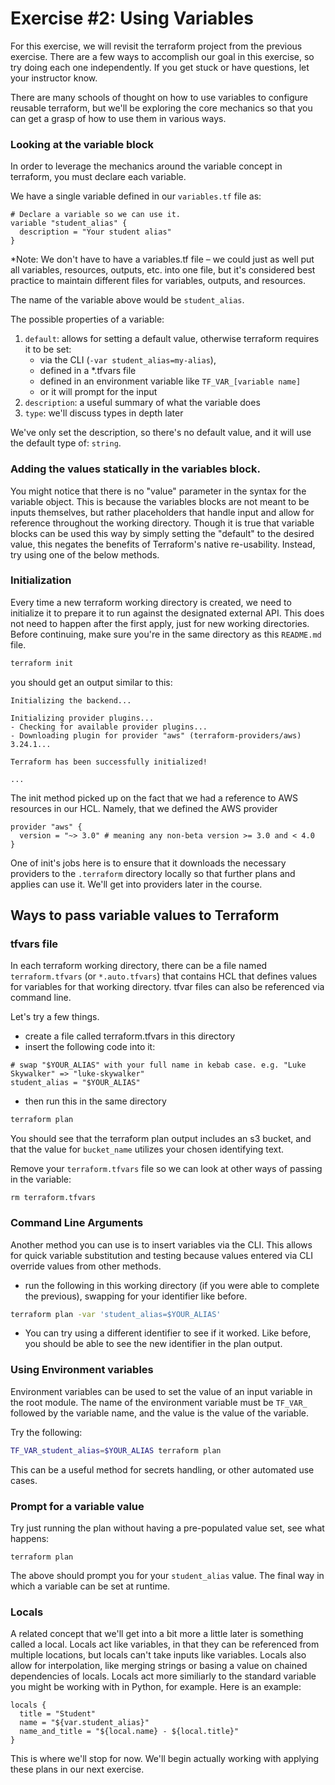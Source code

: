 # Exercise #2: Using Variables

For this exercise, we will revisit the terraform project from the previous exercise. There are a few ways
to accomplish our goal in this exercise, so try doing each one independently. If you get stuck or have
questions, let your instructor know.

There are many schools of thought on how to use variables to configure reusable terraform,
but we'll be exploring the core mechanics so that you can get a grasp of how to use them in various ways.

### Looking at the variable block

In order to leverage the mechanics around the variable concept in terraform, you must declare each variable.

We have a single variable defined in our `variables.tf` file as:

```hcl
# Declare a variable so we can use it.
variable "student_alias" {
  description = "Your student alias"
}
```

*Note: We don't have to have a variables.tf file – we could just as well put all variables, resources,
outputs, etc. into one file, but it's considered best practice to maintain different files for variables,
outputs, and resources.

The name of the variable above would be `student_alias`.

The possible properties of a variable:

1. `default`: allows for setting a default value, otherwise terraform requires it to be set:
    * via the CLI (`-var student_alias=my-alias`),
    * defined in a *.tfvars file
    * defined in an environment variable like `TF_VAR_[variable name]`
    * or it will prompt for the input
2. `description`: a useful summary of what the variable does
3. `type`: we'll discuss types in depth later

We've only set the description, so there's no default value, and it will use the default type of: `string`.

### Adding the values statically in the variables block.

You might notice that there is no "value" parameter in the syntax for the variable object.
This is because the variables blocks are not meant to be inputs themselves, but rather placeholders
that handle input and allow for reference throughout the working directory.  Though it is true that
variable blocks can be used this way by simply setting the "default" to the desired value, this
negates the benefits of Terraform's native re-usability.  Instead, try using one of the below methods.


### Initialization

Every time a new terraform working directory is created, we need to initialize it to prepare it to run against
the designated external API.  This does not need to happen after the first apply, just for new working directories.
Before continuing, make sure you're in the same directory as this `README.md` file.

```bash
terraform init
```

you should get an output similar to this:

```
Initializing the backend...

Initializing provider plugins...
- Checking for available provider plugins...
- Downloading plugin for provider "aws" (terraform-providers/aws) 3.24.1...

Terraform has been successfully initialized!

...
```

The init method picked up on the fact that we had a reference to AWS resources in our HCL. Namely, that we defined
the AWS provider

```hcl
provider "aws" {
  version = "~> 3.0" # meaning any non-beta version >= 3.0 and < 4.0
}
```

One of init's jobs here is to ensure that it downloads the necessary providers to the `.terraform` directory
locally so that further plans and applies can use it. We'll get into providers later in the course.

## Ways to pass variable values to Terraform

### tfvars file

In each terraform working directory, there can be a file named `terraform.tfvars` (or `*.auto.tfvars`) that contains
HCL that defines values for variables for that working directory.  tfvar files can also be referenced via command line.

Let's try a few things.

* create a file called terraform.tfvars in this directory
* insert the following code into it:
```hcl
# swap "$YOUR_ALIAS" with your full name in kebab case. e.g. "Luke Skywalker" => "luke-skywalker"
student_alias = "$YOUR_ALIAS"
```
* then run this in the same directory
```bash
terraform plan
```

You should see that the terraform plan output includes an s3 bucket, and that the value for `bucket_name`
utilizes your chosen identifying text.

Remove your `terraform.tfvars` file so we can look at other ways of passing in the variable:

```
rm terraform.tfvars
```

### Command Line Arguments

Another method you can use is to insert variables via the CLI.  This allows for quick variable substitution and
testing because values entered via CLI override values from other methods.

* run the following in this working directory (if you were able to complete the previous), swapping for your
identifier like before.

```bash
terraform plan -var 'student_alias=$YOUR_ALIAS'
```

* You can try using a different identifier to see if it worked. Like before, you should be able to see the
new identifier in the plan output.

### Using Environment variables

Environment variables can be used to set the value of an input variable in the root module. The name of the
environment variable must be `TF_VAR_` followed by the variable name, and the value is the value of the variable.

Try the following:

```bash
TF_VAR_student_alias=$YOUR_ALIAS terraform plan
```

This can be a useful method for secrets handling, or other automated use cases.

### Prompt for a variable value

Try just running the plan without having a pre-populated value set, see what happens:

```
terraform plan
```

The above should prompt you for your `student_alias` value. The final way in which a variable can be set at runtime.

### Locals

A related concept that we'll get into a bit more a little later is something called a local. Locals act like variables,
in that they can be referenced from multiple locations, but locals can't take inputs like variables. Locals also allow for
interpolation, like merging strings or basing a value on chained dependencies of locals. Locals act more similiarly to
the standard variable you might be working with in Python, for example.  Here is an example:

```hcl
locals {
  title = "Student"
  name = "${var.student_alias}"
  name_and_title = "${local.name} - ${local.title}"
}
```

This is where we'll stop for now. We'll begin actually working with applying these plans in our next exercise.

